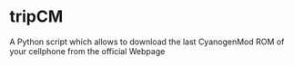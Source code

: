 tripCM
======

A Python script which allows to download the last CyanogenMod ROM of your cellphone from the official Webpage